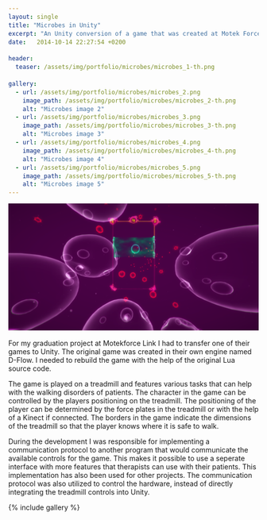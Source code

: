 ```yaml
---
layout: single
title: "Microbes in Unity" 
excerpt: "An Unity conversion of a game that was created at Motek Forcelink"
date:   2014-10-14 22:27:54 +0200

header:
  teaser: /assets/img/portfolio/microbes/microbes_1-th.png

gallery:
  - url: /assets/img/portfolio/microbes/microbes_2.png
    image_path: /assets/img/portfolio/microbes/microbes_2-th.png
    alt: "Microbes image 2"
  - url: /assets/img/portfolio/microbes/microbes_3.png
    image_path: /assets/img/portfolio/microbes/microbes_3-th.png
    alt: "Microbes image 3"
  - url: /assets/img/portfolio/microbes/microbes_4.png
    image_path: /assets/img/portfolio/microbes/microbes_4-th.png
    alt: "Microbes image 4" 
  - url: /assets/img/portfolio/microbes/microbes_5.png
    image_path: /assets/img/portfolio/microbes/microbes_5-th.png
    alt: "Microbes image 5" 
---
```


[![Microbes header image](/assets/img/portfolio/microbes/microbes_1.png)](/assets/img/portfolio/microbes/microbes_1.png)

For my graduation project at Motekforce Link I had to transfer one of their games to Unity. The original game was created in their own engine named D-Flow. I needed to rebuild the game with the help of the original Lua source code.

The game is played on a treadmill and features various tasks that can help with the walking disorders of patients. The character in the game can be controlled by the players positioning on the treadmill. The positioning of the player can be determined by the force plates in the treadmill or with the help of a Kinect if connected. The borders in the game indicate the dimensions of the treadmill so that the player knows where it is safe to walk.

During the development I was responsible for implementing a communication protocol to another program that would communicate the available controls for the game. This makes it possible to use a seperate interface with more features that therapists can use with their patients. This implementation has also been used for other projects. The communication protocol was also utilized to control the hardware, instead of directly integrating the treadmill controls into Unity.

{% include gallery %}